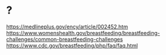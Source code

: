 # ?

https://medlineplus.gov/ency/article/002452.htm
https://www.womenshealth.gov/breastfeeding/breastfeeding-challenges/common-breastfeeding-challenges
https://www.cdc.gov/breastfeeding/php/faq/faq.html
